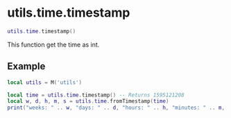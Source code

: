 # utils.time.timestamp

```lua
utils.time.timestamp()
```
This function get the time as int.

## Example
```lua
local utils = M('utils')

local time = utils.time.timestamp() -- Returns 1595121208
local w, d, h, m, s = utils.time.fromTimestamp(time)
print("weeks: " .. w, "days: " .. d, "hours: " .. h, "minutes: " .. m, "seconds: " .. s) -- Returns weeks: 2637 days: 3 hours: 1 minutes: 19 seconds: 52
```